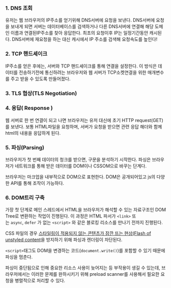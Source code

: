 
### 1. DNS 조회
유저는 웹 브라우저의 IP주소를 얻기위해 DNS서버에 요청을 보낸다.
DNS서버에 요청을 보내게 되면 서버는 데이터베이스를 검색하거나 다른 DNS서버에 연결해 해당 도메인 이름과 연결된IP주소를 찾아 응답한다. 최초의 요청이후 IP는 일정기간동안 캐시된다.
DNS서버에 재요청을 하는 대신 캐시에서 IP 주소를 검색해 요청속도를 높인다!

### 2. TCP 핸드셰이크 
IP주소를 얻은 후에는, 서버와 TCP 핸드셰이크를 통해 연결을 설정한다.
이 방식은 데이터를 전송하기전에 통신하려는 브라우저와 웹 서버가 TCP소켓연결을 위한 매개변수를 주고 받을 수 있도록 만들어졌다.

### 3. TLS 협상(TLS Negotiation)

### 4. 응답( Response )
웹 서버로 한 번 연결이 되고 나면 브라우저는 유저 대신에 초기 HTTP request(GET)를 보낸다. 보통 HTML파일을 요청하며, 서버가 요청을 받으면 관련 응답 해더와 함께 html의 내용을 응답하게 된다.

### 5. 파싱(Parsing)
브라우저가 첫 번째 데이터의 청크를 받으면, 구문을 분석하기 시작한다.
파싱은 브라우저가 네트워크를 통해 받은 데이터를 DOM이나 CSSOM으로 바꾸는 단계다.

브라우저는 마크업을 내부적으로 DOM으로 표현한다.
DOM은 공개되어있고 js의 다양한 API를 통해 조작이 가능하다.

### 6. DOM트리 구축
가장 첫 단계로 메인 스레드에서 HTML을 브라우저가 해석할 수 있는 자료구조인 DOM Tree로 변환하는 작업이 진행된다. 이 과정은 HTML 파서가 `<link>` 또는 `async`, `defer` 가 없는 `<script>` 와 같은 블로킹 리소스를 만나기 전까지 진행된다.

CSS 파일의 경우 [스타일링이 적용되지 않는 콘텐츠가 잠깐 뜨는 현상(Flash of unstyled content](https://ko.wikipedia.org/wiki/FOUC)을 방지하기 위해 파싱과 렌더링이 차단된다.

`<script>`태그도 DOM을 변경하는 코드(`document.write()`)를 포함할 수 있기 때문에 파싱을 멈춘다.

파싱이 중단됨으로 인해 중요한 리소스 사용이 늦어지는 등 부작용이 생길 수 있는데, 브라우저에서는 이러한 문제를 완하시키기 위해 preload scanner를 사용해서 필요한 요청을 병렬적으로 처리할 수 있다.
